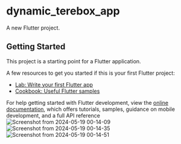# dynamic_terebox_app

A new Flutter project.

## Getting Started

This project is a starting point for a Flutter application.

A few resources to get you started if this is your first Flutter project:

- [Lab: Write your first Flutter app](https://docs.flutter.dev/get-started/codelab)
- [Cookbook: Useful Flutter samples](https://docs.flutter.dev/cookbook)

For help getting started with Flutter development, view the
[online documentation](https://docs.flutter.dev/), which offers tutorials,
samples, guidance on mobile development, and a full API reference
![Screenshot from 2024-05-19 00-14-09](https://github.com/Atik-hridoy/dynamic_terabox_app/assets/86832283/b3b368c7-2470-4dad-9a9a-c329f0fd65c9)
![Screenshot from 2024-05-19 00-14-35](https://github.com/Atik-hridoy/dynamic_terabox_app/assets/86832283/3981e6fa-4cce-48df-937b-5b9e8616144c)
![Screenshot from 2024-05-19 00-14-51](https://github.com/Atik-hridoy/dynamic_terabox_app/assets/86832283/5aba0eab-15ef-423a-8c35-d13df80f6661)
